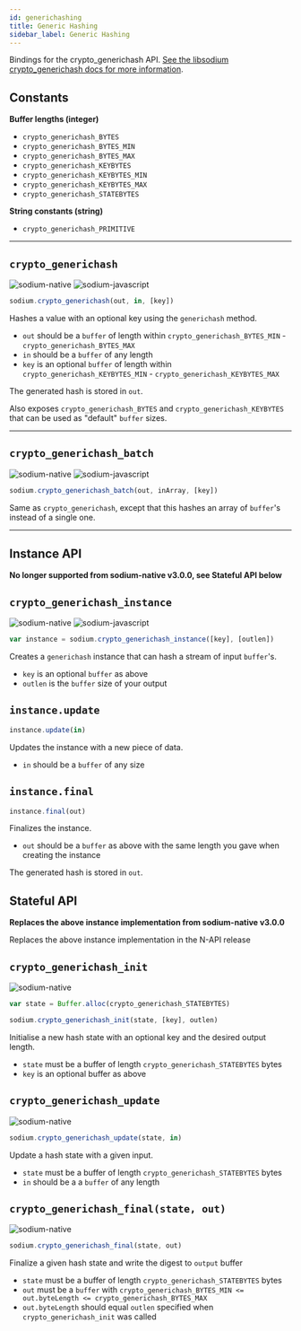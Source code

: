 ```yaml
---
id: generichashing
title: Generic Hashing
sidebar_label: Generic Hashing
---
```


Bindings for the crypto_generichash API. [See the libsodium crypto_generichash docs for more information](https://download.libsodium.org/doc/hashing/generic_hashing).

## Constants
**Buffer lengths (integer)**
* `crypto_generichash_BYTES`
* `crypto_generichash_BYTES_MIN`
* `crypto_generichash_BYTES_MAX`
* `crypto_generichash_KEYBYTES`
* `crypto_generichash_KEYBYTES_MIN`
* `crypto_generichash_KEYBYTES_MAX`
* `crypto_generichash_STATEBYTES`

**String constants (string)**
* `crypto_generichash_PRIMITIVE`

***
## `crypto_generichash`
![sodium-native][node] ![sodium-javascript][js]
``` js
sodium.crypto_generichash(out, in, [key])
```
Hashes a value with an optional key using the `generichash` method.
* `out` should be a `buffer` of length within `crypto_generichash_BYTES_MIN` - `crypto_generichash_BYTES_MAX`
* `in` should be a `buffer` of any length
* `key` is an optional `buffer` of length within `crypto_generichash_KEYBYTES_MIN` - `crypto_generichash_KEYBYTES_MAX`

The generated hash is stored in `out`.

Also exposes `crypto_generichash_BYTES` and `crypto_generichash_KEYBYTES` that can be used as "default" `buffer` sizes.
***
## `crypto_generichash_batch`
![sodium-native][node] ![sodium-javascript][js]
``` js
sodium.crypto_generichash_batch(out, inArray, [key])
```
Same as `crypto_generichash`, except that this hashes an array of `buffer`'s instead of a single one.
***
## Instance API
__No longer supported from sodium-native v3.0.0, see Stateful API below__

## `crypto_generichash_instance`
![sodium-native][node] ![sodium-javascript][js]
``` js
var instance = sodium.crypto_generichash_instance([key], [outlen])
```
Creates a `generichash` instance that can hash a stream of input `buffer`'s.
* `key` is an optional `buffer` as above
* `outlen` is the `buffer` size of your output

## `instance.update`
``` js
instance.update(in)
```
Updates the instance with a new piece of data.
* `in` should be a `buffer` of any size

## `instance.final`
``` js
instance.final(out)
```
Finalizes the instance.
* `out` should be a `buffer` as above with the same length you gave when creating the instance

The generated hash is stored in `out`.

## Stateful API
__Replaces the above instance implementation from sodium-native v3.0.0__

Replaces the above instance implementation in the N-API release
## `crypto_generichash_init`
![sodium-native][node]
```js
var state = Buffer.alloc(crypto_generichash_STATEBYTES)

sodium.crypto_generichash_init(state, [key], outlen)
```
Initialise a new hash state with an optional key and the desired output length.
* `state` must be a buffer of length `crypto_generichash_STATEBYTES` bytes
* `key` is an optional buffer as above

## `crypto_generichash_update`
![sodium-native][node]
```js
sodium.crypto_generichash_update(state, in)
```
Update a hash state with a given input.
* `state` must be a buffer of length `crypto_generichash_STATEBYTES` bytes
* `in` should be a a `buffer` of any length

## `crypto_generichash_final(state, out)`
![sodium-native][node]
```js
sodium.crypto_generichash_final(state, out)
```
Finalize a given hash state and write the digest to `output` buffer
* `state` must be a buffer of length `crypto_generichash_STATEBYTES` bytes
* `out` must be a `buffer` with `crypto_generichash_BYTES_MIN <= out.byteLength <= crypto_generichash_BYTES_MAX`
* `out.byteLength` should equal `outlen` specified when `crypto_generichash_init` was called

[js]: /docs/img/icon_js.svg
[node]: /docs/img/nodejs-icon.svg
